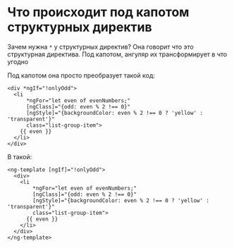 # Что происходит под капотом структурных директив

Зачем нужна `*` у структурных директив? Она говорит что это структурная директива. Под капотом, ангуляр их трансформирует в что угодно

Под капотом она просто преобразует такой код:
```angular2html
<div *ngIf="!onlyOdd">
  <li
      *ngFor="let even of evenNumbers;"
      [ngClass]="{odd: even % 2 !== 0}"
      [ngStyle]="{backgroundColor: even % 2 !== 0 ? 'yellow' : 'transparent'}"
      class="list-group-item">
    {{ even }}
  </li>
</div>
```

В такой:
```angular2html
<ng-template [ngIf]="!onlyOdd">
  <div>
    <li
        *ngFor="let even of evenNumbers;"
        [ngClass]="{odd: even % 2 !== 0}"
        [ngStyle]="{backgroundColor: even % 2 !== 0 ? 'yellow' : 'transparent'}"
        class="list-group-item">
      {{ even }}
    </li>
  </div>
</ng-template>
```
